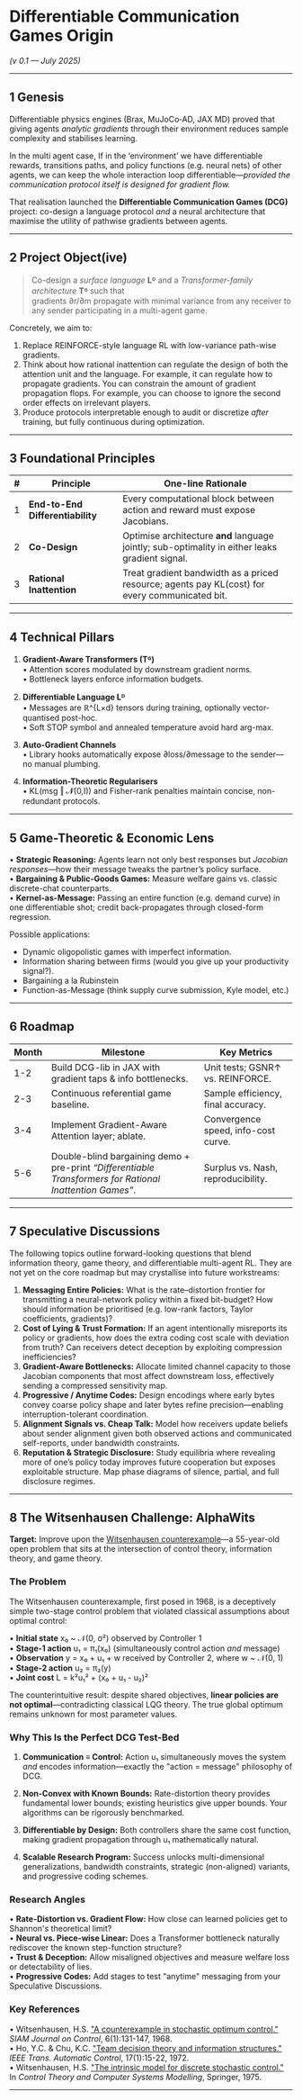 # Differentiable Communication Games Origin

_(v 0.1 — July 2025)_

---

## 1 Genesis

Differentiable physics engines (Brax, MuJoCo‐AD, JAX MD) proved that giving agents _analytic gradients_ through their environment reduces sample complexity and stabilises learning.

In the multi agent case, If in the ‘environment’ we have differentiable rewards, transitions paths, and policy functions (e.g. neural nets) of other agents, we can keep the whole interaction loop differentiable—_provided the communication protocol itself is designed for gradient flow._

That realisation launched the **Differentiable Communication Games (DCG)** project: co-design a language protocol _and_ a neural architecture that maximise the utility of pathwise gradients between agents.

---

## 2 Project Object(ive)

> Co-design a _surface language_ **Lᴰ** and a _Transformer-family architecture_ **Tᴳ** such that  
> gradients ∂r/∂m propagate with minimal variance from any receiver to any sender participating in a multi-agent game.

Concretely, we aim to:

1. Replace REINFORCE-style language RL with low-variance path-wise gradients.
2. Think about how rational inattention can regulate the design of both the attention unit and the language. For example, it can regulate how to propagate gradients. You can constrain the amount of gradient propagation flops. For example, you can choose to ignore the second order effects on irrelevant players.
3. Produce protocols interpretable enough to audit or discretize _after_ training, but fully continuous during optimization.

---

## 3 Foundational Principles

| #   | Principle                        | One-line Rationale                                                                              |
| --- | -------------------------------- | ----------------------------------------------------------------------------------------------- |
| 1   | **End-to-End Differentiability** | Every computational block between action and reward must expose Jacobians.                      |
| 2   | **Co-Design**                    | Optimise architecture **and** language jointly; sub-optimality in either leaks gradient signal. |
| 3   | **Rational Inattention**         | Treat gradient bandwidth as a priced resource; agents pay KL(cost) for every communicated bit.  |

---

## 4 Technical Pillars

1. **Gradient-Aware Transformers (Tᴳ)**  
   • Attention scores modulated by downstream gradient norms.  
   • Bottleneck layers enforce information budgets.

2. **Differentiable Language Lᴰ**  
   • Messages are ℝ^{L×d} tensors during training, optionally vector-quantised post-hoc.  
   • Soft STOP symbol and annealed temperature avoid hard arg-max.

3. **Auto-Gradient Channels**  
   • Library hooks automatically expose ∂loss/∂message to the sender—no manual plumbing.

4. **Information-Theoretic Regularisers**  
   • KL(msg ‖ 𝓝(0,I)) and Fisher-rank penalties maintain concise, non-redundant protocols.

---

## 5 Game-Theoretic & Economic Lens

• **Strategic Reasoning:** Agents learn not only best responses but _Jacobian responses_—how their message tweaks the partner’s policy surface.  
• **Bargaining & Public-Goods Games:** Measure welfare gains vs. classic discrete-chat counterparts.  
• **Kernel-as-Message:** Passing an entire function (e.g. demand curve) in one differentiable shot; credit back-propagates through closed-form regression.

Possible applications:

-   Dynamic oligopolistic games with imperfect information.
-   Information sharing between firms (would you give up your productivity signal?).
-   Bargaining a la Rubinstein
-   Function-as-Message (think supply curve submission, Kyle model, etc.)

---

## 6 Roadmap

| Month | Milestone                                                                                                | Key Metrics                         |
| ----- | -------------------------------------------------------------------------------------------------------- | ----------------------------------- |
| 1-2   | Build DCG-lib in JAX with gradient taps & info bottlenecks.                                              | Unit tests; GSNR↑ vs. REINFORCE.    |
| 2-3   | Continuous referential game baseline.                                                                    | Sample efficiency, final accuracy.  |
| 3-4   | Implement Gradient-Aware Attention layer; ablate.                                                        | Convergence speed, info-cost curve. |
| 5-6   | Double-blind bargaining demo + pre-print _“Differentiable Transformers for Rational Inattention Games”_. | Surplus vs. Nash, reproducibility.  |

---

## 7 Speculative Discussions

The following topics outline forward-looking questions that blend information theory, game theory, and differentiable multi-agent RL. They are not yet on the core roadmap but may crystallise into future workstreams:

1. **Messaging Entire Policies:** What is the rate–distortion frontier for transmitting a neural-network policy within a fixed bit-budget? How should information be prioritised (e.g. low-rank factors, Taylor coefficients, gradients)?
2. **Cost of Lying & Trust Formation:** If an agent intentionally misreports its policy or gradients, how does the extra coding cost scale with deviation from truth? Can receivers detect deception by exploiting compression inefficiencies?
3. **Gradient-Aware Bottlenecks:** Allocate limited channel capacity to those Jacobian components that most affect downstream loss, effectively sending a compressed sensitivity map.
4. **Progressive / Anytime Codes:** Design encodings where early bytes convey coarse policy shape and later bytes refine precision—enabling interruption-tolerant coordination.
5. **Alignment Signals vs. Cheap Talk:** Model how receivers update beliefs about sender alignment given both observed actions and communicated self-reports, under bandwidth constraints.
6. **Reputation & Strategic Disclosure:** Study equilibria where revealing more of one’s policy today improves future cooperation but exposes exploitable structure. Map phase diagrams of silence, partial, and full disclosure regimes.

---

## 8 The Witsenhausen Challenge: AlphaWits

**Target:** Improve upon the [Witsenhausen counterexample](https://doi.org/10.1137/0306011)—a 55-year-old open problem that sits at the intersection of control theory, information theory, and game theory.

### The Problem

The Witsenhausen counterexample, first posed in 1968, is a deceptively simple two-stage control problem that violated classical assumptions about optimal control:

• **Initial state** x₀ ~ 𝒩(0, σ²) observed by Controller 1  
• **Stage-1 action** u₁ = π₁(x₀) (simultaneously control action _and_ message)  
• **Observation** y = x₀ + u₁ + w received by Controller 2, where w ~ 𝒩(0, 1)  
• **Stage-2 action** u₂ = π₂(y)  
• **Joint cost** L = k²u₁² + (x₀ + u₁ - u₂)²

The counterintuitive result: despite shared objectives, **linear policies are not optimal**—contradicting classical LQG theory. The true global optimum remains unknown for most parameter values.

### Why This Is the Perfect DCG Test-Bed

1. **Communication ≡ Control:** Action u₁ simultaneously moves the system _and_ encodes information—exactly the "action = message" philosophy of DCG.

2. **Non-Convex with Known Bounds:** Rate-distortion theory provides fundamental lower bounds; existing heuristics give upper bounds. Your algorithms can be rigorously benchmarked.

3. **Differentiable by Design:** Both controllers share the same cost function, making gradient propagation through u₁ mathematically natural.

4. **Scalable Research Program:** Success unlocks multi-dimensional generalizations, bandwidth constraints, strategic (non-aligned) variants, and progressive coding schemes.

### Research Angles

• **Rate-Distortion vs. Gradient Flow:** How close can learned policies get to Shannon's theoretical limit?  
• **Neural vs. Piece-wise Linear:** Does a Transformer bottleneck naturally rediscover the known step-function structure?  
• **Trust & Deception:** Allow misaligned objectives and measure welfare loss or detectability of lies.  
• **Progressive Codes:** Add stages to test "anytime" messaging from your Speculative Discussions.

### Key References

• Witsenhausen, H.S. ["A counterexample in stochastic optimum control."](https://doi.org/10.1137/0306011) _SIAM Journal on Control_, 6(1):131-147, 1968.  
• Ho, Y.C. & Chu, K.C. ["Team decision theory and information structures."](https://doi.org/10.1109/TAC.1972.1099829) _IEEE Trans. Automatic Control_, 17(1):15-22, 1972.  
• Witsenhausen, H.S. ["The intrinsic model for discrete stochastic control."](https://doi.org/10.1007/978-3-642-46317-4_24) In _Control Theory and Computer Systems Modelling_, Springer, 1975.

---

<!-- ---
